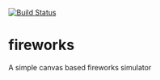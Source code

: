 [![Build Status](https://api.travis-ci.org/rsnickell/fireworks.png)](https://travis-ci.org/rsnickell/fireworks)

fireworks
=========

A simple canvas based fireworks simulator

